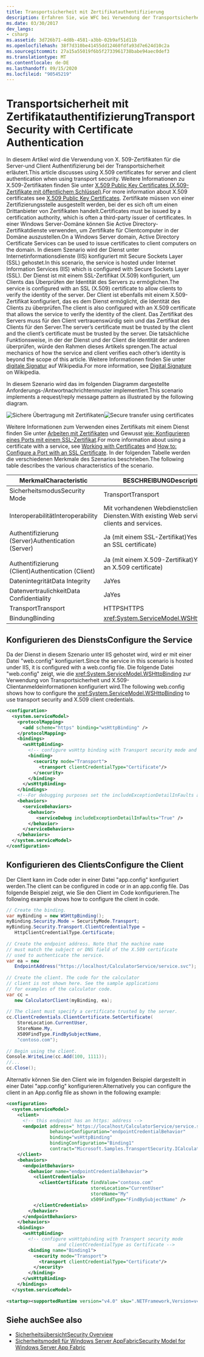 ```yaml
---
title: Transportsicherheit mit Zertifikatauthentifizierung
description: Erfahren Sie, wie WFC bei Verwendung der Transportsicherheit Zertifikate für die Server-und Client Authentifizierung verwendet.
ms.date: 03/30/2017
dev_langs:
- csharp
ms.assetid: 3d726b71-4d8b-4581-a3bb-02b9af51d11b
ms.openlocfilehash: 38f7d310be41455dd12460fdfa93d7e624d10c2a
ms.sourcegitcommit: 27a15a55019f6b5f2733961738babe94aec0def3
ms.translationtype: MT
ms.contentlocale: de-DE
ms.lasthandoff: 09/15/2020
ms.locfileid: "90545219"
---
```

# <a name="transport-security-with-certificate-authentication"></a><span data-ttu-id="c85f4-103">Transportsicherheit mit Zertifikatauthentifizierung</span><span class="sxs-lookup"><span data-stu-id="c85f4-103">Transport Security with Certificate Authentication</span></span>

<span data-ttu-id="c85f4-104">In diesem Artikel wird die Verwendung von X. 509-Zertifikaten für die Server-und Client Authentifizierung bei der Transportsicherheit erläutert.</span><span class="sxs-lookup"><span data-stu-id="c85f4-104">This article discusses using X.509 certificates for server and client authentication when using transport security.</span></span> <span data-ttu-id="c85f4-105">Weitere Informationen zu X.509-Zertifikaten finden Sie unter [X.509 Public Key Certificates (X.509-Zertifikate mit öffentlichem Schlüssel)](/windows/desktop/SecCertEnroll/about-x-509-public-key-certificates).</span><span class="sxs-lookup"><span data-stu-id="c85f4-105">For more information about X.509 certificates see [X.509 Public Key Certificates](/windows/desktop/SecCertEnroll/about-x-509-public-key-certificates).</span></span> <span data-ttu-id="c85f4-106">Zertifikate müssen von einer Zertifizierungsstelle ausgestellt werden, bei der es sich oft um einen Drittanbieter von Zertifikaten handelt.</span><span class="sxs-lookup"><span data-stu-id="c85f4-106">Certificates must be issued by a certification authority, which is often a third-party issuer of certificates.</span></span> <span data-ttu-id="c85f4-107">In einer Windows Server-Domäne können Sie Active Directory-Zertifikatdienste verwenden, um Zertifikate für Clientcomputer in der Domäne auszustellen.</span><span class="sxs-lookup"><span data-stu-id="c85f4-107">On a Windows Server domain, Active Directory Certificate Services can be used to issue certificates to client computers on the domain.</span></span> <span data-ttu-id="c85f4-108">In diesem Szenario wird der Dienst unter Internetinformationsdienste (IIS) konfiguriert mit Secure Sockets Layer (SSL) gehostet.</span><span class="sxs-lookup"><span data-stu-id="c85f4-108">In this scenario, the service is hosted under Internet Information Services (IIS) which is configured with Secure Sockets Layer (SSL).</span></span> <span data-ttu-id="c85f4-109">Der Dienst ist mit einem SSL-Zertifikat (X.509) konfiguriert, um Clients das Überprüfen der Identität des Servers zu ermöglichen.</span><span class="sxs-lookup"><span data-stu-id="c85f4-109">The service is configured with an SSL (X.509) certificate to allow clients to verify the identity of the server.</span></span> <span data-ttu-id="c85f4-110">Der Client ist ebenfalls mit einem X.509-Zertifikat konfiguriert, das es dem Dienst ermöglicht, die Identität des Clients zu überprüfen.</span><span class="sxs-lookup"><span data-stu-id="c85f4-110">The client is also configured with an X.509 certificate that allows the service to verify the identity of the client.</span></span> <span data-ttu-id="c85f4-111">Das Zertifikat des Servers muss für den Client vertrauenswürdig sein und das Zertifikat des Clients für den Server.</span><span class="sxs-lookup"><span data-stu-id="c85f4-111">The server’s certificate must be trusted by the client and the client’s certificate must be trusted by the server.</span></span> <span data-ttu-id="c85f4-112">Die tatsächliche Funktionsweise, in der der Dienst und der Client die Identität der anderen überprüfen, würde den Rahmen dieses Artikels sprengen.</span><span class="sxs-lookup"><span data-stu-id="c85f4-112">The actual mechanics of how the service and client verifies each other’s identity is beyond the scope of this article.</span></span> <span data-ttu-id="c85f4-113">Weitere Informationen finden Sie unter [digitale Signatur](https://en.wikipedia.org/wiki/Digital_signature) auf Wikipedia.</span><span class="sxs-lookup"><span data-stu-id="c85f4-113">For more information, see [Digital Signature](https://en.wikipedia.org/wiki/Digital_signature) on Wikipedia.</span></span>
  
 <span data-ttu-id="c85f4-114">In diesem Szenario wird das im folgenden Diagramm dargestellte Anforderungs-/Antwortnachrichtenmuster implementiert.</span><span class="sxs-lookup"><span data-stu-id="c85f4-114">This scenario implements a request/reply message pattern as illustrated by the following diagram.</span></span>  
  
 <span data-ttu-id="c85f4-115">![Sichere Übertragung mit Zertifikaten](media/8f7b8968-899f-4538-a9e8-0eaa872a291c.gif "8f 7b8968-899f-4538-a9e8-0eaa872a291c")</span><span class="sxs-lookup"><span data-stu-id="c85f4-115">![Secure transfer using certificates](media/8f7b8968-899f-4538-a9e8-0eaa872a291c.gif "8f7b8968-899f-4538-a9e8-0eaa872a291c")</span></span>  
  
 <span data-ttu-id="c85f4-116">Weitere Informationen zum Verwenden eines Zertifikats mit einem Dienst finden Sie unter [Arbeiten mit Zertifikaten](working-with-certificates.md) und Gewusst [wie: Konfigurieren eines Ports mit einem SSL-Zertifikat](how-to-configure-a-port-with-an-ssl-certificate.md).</span><span class="sxs-lookup"><span data-stu-id="c85f4-116">For more information about using a certificate with a service, see [Working with Certificates](working-with-certificates.md) and [How to: Configure a Port with an SSL Certificate](how-to-configure-a-port-with-an-ssl-certificate.md).</span></span> <span data-ttu-id="c85f4-117">In der folgenden Tabelle werden die verschiedenen Merkmale des Szenarios beschrieben.</span><span class="sxs-lookup"><span data-stu-id="c85f4-117">The following table describes the various characteristics of the scenario.</span></span>  
  
|<span data-ttu-id="c85f4-118">Merkmal</span><span class="sxs-lookup"><span data-stu-id="c85f4-118">Characteristic</span></span>|<span data-ttu-id="c85f4-119">BESCHREIBUNG</span><span class="sxs-lookup"><span data-stu-id="c85f4-119">Description</span></span>|  
|--------------------|-----------------|  
|<span data-ttu-id="c85f4-120">Sicherheitsmodus</span><span class="sxs-lookup"><span data-stu-id="c85f4-120">Security Mode</span></span>|<span data-ttu-id="c85f4-121">Transport</span><span class="sxs-lookup"><span data-stu-id="c85f4-121">Transport</span></span>|  
|<span data-ttu-id="c85f4-122">Interoperabilität</span><span class="sxs-lookup"><span data-stu-id="c85f4-122">Interoperability</span></span>|<span data-ttu-id="c85f4-123">Mit vorhandenen Webdienstclients und Diensten.</span><span class="sxs-lookup"><span data-stu-id="c85f4-123">With existing Web service clients and services.</span></span>|  
|<span data-ttu-id="c85f4-124">Authentifizierung (Server)</span><span class="sxs-lookup"><span data-stu-id="c85f4-124">Authentication (Server)</span></span><br /><br /> <span data-ttu-id="c85f4-125">Authentifizierung (Client)</span><span class="sxs-lookup"><span data-stu-id="c85f4-125">Authentication (Client)</span></span>|<span data-ttu-id="c85f4-126">Ja (mit einem SSL-Zertifikat)</span><span class="sxs-lookup"><span data-stu-id="c85f4-126">Yes (using an SSL certificate)</span></span><br /><br /> <span data-ttu-id="c85f4-127">Ja (mit einem X.509-Zertifikat)</span><span class="sxs-lookup"><span data-stu-id="c85f4-127">Yes (using an X.509 certificate)</span></span>|  
|<span data-ttu-id="c85f4-128">Datenintegrität</span><span class="sxs-lookup"><span data-stu-id="c85f4-128">Data Integrity</span></span>|<span data-ttu-id="c85f4-129">Ja</span><span class="sxs-lookup"><span data-stu-id="c85f4-129">Yes</span></span>|  
|<span data-ttu-id="c85f4-130">Datenvertraulichkeit</span><span class="sxs-lookup"><span data-stu-id="c85f4-130">Data Confidentiality</span></span>|<span data-ttu-id="c85f4-131">Ja</span><span class="sxs-lookup"><span data-stu-id="c85f4-131">Yes</span></span>|  
|<span data-ttu-id="c85f4-132">Transport</span><span class="sxs-lookup"><span data-stu-id="c85f4-132">Transport</span></span>|<span data-ttu-id="c85f4-133">HTTPS</span><span class="sxs-lookup"><span data-stu-id="c85f4-133">HTTPS</span></span>|  
|<span data-ttu-id="c85f4-134">Bindung</span><span class="sxs-lookup"><span data-stu-id="c85f4-134">Binding</span></span>|<xref:System.ServiceModel.WSHttpBinding>|  
  
## <a name="configure-the-service"></a><span data-ttu-id="c85f4-135">Konfigurieren des Diensts</span><span class="sxs-lookup"><span data-stu-id="c85f4-135">Configure the Service</span></span>  
 <span data-ttu-id="c85f4-136">Da der Dienst in diesem Szenario unter IIS gehostet wird, wird er mit einer Datei "web.config" konfiguriert.</span><span class="sxs-lookup"><span data-stu-id="c85f4-136">Since the service in this scenario is hosted under IIS, it is configured with a web.config file.</span></span> <span data-ttu-id="c85f4-137">Die folgende Datei "web.config" zeigt, wie die <xref:System.ServiceModel.WSHttpBinding> zur Verwendung von Transportsicherheit und X.509-Clientanmeldeinformationen konfiguriert wird.</span><span class="sxs-lookup"><span data-stu-id="c85f4-137">The following web.config shows how to configure the <xref:System.ServiceModel.WSHttpBinding> to use transport security and X.509 client credentials.</span></span>  
  
```xml  
<configuration>  
  <system.serviceModel>  
    <protocolMapping>  
      <add scheme="https" binding="wsHttpBinding" />  
    </protocolMapping>  
    <bindings>  
      <wsHttpBinding>  
        <!-- configure wsHttp binding with Transport security mode and clientCredentialType as Certificate -->  
        <binding>  
          <security mode="Transport">  
            <transport clientCredentialType="Certificate"/>
          </security>  
        </binding>  
      </wsHttpBinding>  
    </bindings>  
    <!--For debugging purposes set the includeExceptionDetailInFaults attribute to true-->  
    <behaviors>  
      <serviceBehaviors>  
        <behavior>
           <serviceDebug includeExceptionDetailInFaults="True" />  
        </behavior>  
      </serviceBehaviors>  
    </behaviors>  
  </system.serviceModel>  
</configuration>  
```  
  
## <a name="configure-the-client"></a><span data-ttu-id="c85f4-138">Konfigurieren des Clients</span><span class="sxs-lookup"><span data-stu-id="c85f4-138">Configure the Client</span></span>  
 <span data-ttu-id="c85f4-139">Der Client kann im Code oder in einer Datei "app.config" konfiguriert werden.</span><span class="sxs-lookup"><span data-stu-id="c85f4-139">The client can be configured in code or in an app.config file.</span></span> <span data-ttu-id="c85f4-140">Das folgende Beispiel zeigt, wie Sie den Client im Code konfigurieren.</span><span class="sxs-lookup"><span data-stu-id="c85f4-140">The following example shows how to configure the client in code.</span></span>  
  
```csharp
// Create the binding.  
var myBinding = new WSHttpBinding();  
myBinding.Security.Mode = SecurityMode.Transport;  
myBinding.Security.Transport.ClientCredentialType =  
   HttpClientCredentialType.Certificate;  
  
// Create the endpoint address. Note that the machine name
// must match the subject or DNS field of the X.509 certificate  
// used to authenticate the service.
var ea = new  
   EndpointAddress("https://localhost/CalculatorService/service.svc");  
  
// Create the client. The code for the calculator
// client is not shown here. See the sample applications  
// for examples of the calculator code.  
var cc =  
   new CalculatorClient(myBinding, ea);  
  
// The client must specify a certificate trusted by the server.  
cc.ClientCredentials.ClientCertificate.SetCertificate(  
    StoreLocation.CurrentUser,  
    StoreName.My,  
    X509FindType.FindBySubjectName,  
    "contoso.com");  
  
// Begin using the client.  
Console.WriteLine(cc.Add(100, 1111));  
//...  
cc.Close();  
```  
  
 <span data-ttu-id="c85f4-141">Alternativ können Sie den Client wie im folgenden Beispiel dargestellt in einer Datei "app.config" konfigurieren:</span><span class="sxs-lookup"><span data-stu-id="c85f4-141">Alternatively you can configure the client in an App.config file as shown in the following example:</span></span>  
  
```xml  
<configuration>  
  <system.serviceModel>  
    <client>  
      <!-- this endpoint has an https: address -->  
      <endpoint address=" https://localhost/CalculatorService/service.svc "
                behaviorConfiguration="endpointCredentialBehavior"  
                binding="wsHttpBinding"
                bindingConfiguration="Binding1"
                contract="Microsoft.Samples.TransportSecurity.ICalculator"/>  
    </client>  
    <behaviors>  
      <endpointBehaviors>  
        <behavior name="endpointCredentialBehavior">  
          <clientCredentials>  
            <clientCertificate findValue="contoso.com"  
                               storeLocation="CurrentUser"  
                               storeName="My"  
                               x509FindType="FindBySubjectName" />  
          </clientCredentials>  
        </behavior>  
      </endpointBehaviors>  
    </behaviors>  
    <bindings>  
      <wsHttpBinding>  
        <!-- configure wsHttpbinding with Transport security mode  
                   and clientCredentialType as Certificate -->  
        <binding name="Binding1">  
          <security mode="Transport">  
            <transport clientCredentialType="Certificate"/>  
          </security>  
        </binding>  
      </wsHttpBinding>  
    </bindings>  
  </system.serviceModel>  
  
<startup><supportedRuntime version="v4.0" sku=".NETFramework,Version=v4.0"/></startup></configuration>  
```  
  
## <a name="see-also"></a><span data-ttu-id="c85f4-142">Siehe auch</span><span class="sxs-lookup"><span data-stu-id="c85f4-142">See also</span></span>

- [<span data-ttu-id="c85f4-143">Sicherheitsübersicht</span><span class="sxs-lookup"><span data-stu-id="c85f4-143">Security Overview</span></span>](security-overview.md)
- <span data-ttu-id="c85f4-144">[Sicherheitsmodell für Windows Server AppFabric](/previous-versions/appfabric/ee677202(v=azure.10))</span><span class="sxs-lookup"><span data-stu-id="c85f4-144">[Security Model for Windows Server App Fabric](/previous-versions/appfabric/ee677202(v=azure.10))</span></span>
